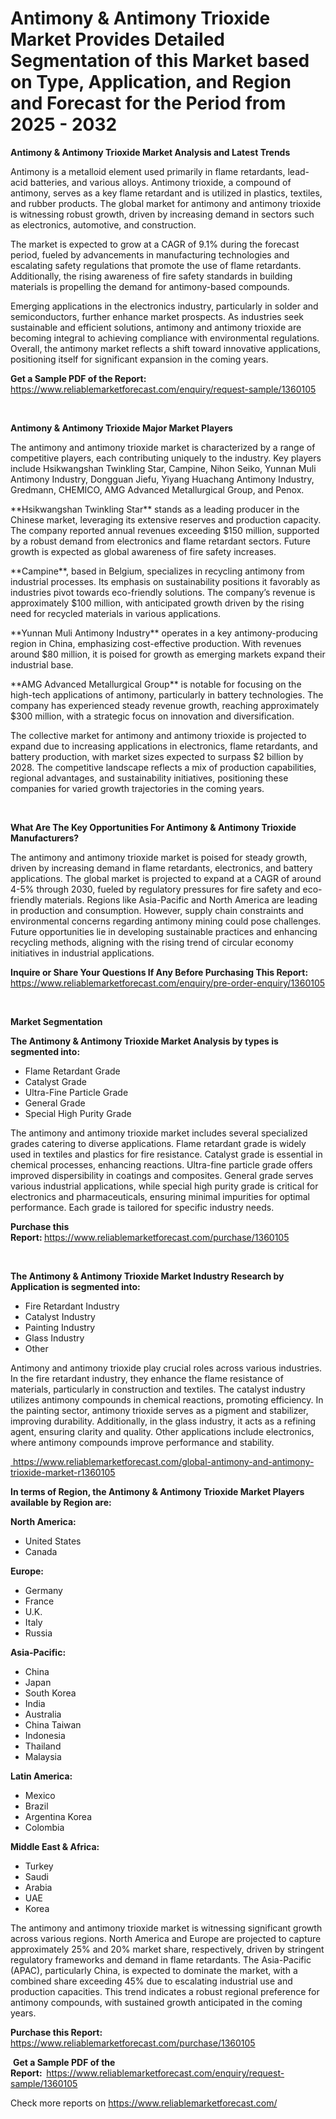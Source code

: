 <p><h1>Antimony & Antimony Trioxide Market Provides Detailed Segmentation of this Market based on Type, Application, and Region and Forecast for the Period from 2025 - 2032</h1></p><p><strong>Antimony & Antimony Trioxide Market Analysis and Latest Trends</strong></p>
<p><p>Antimony is a metalloid element used primarily in flame retardants, lead-acid batteries, and various alloys. Antimony trioxide, a compound of antimony, serves as a key flame retardant and is utilized in plastics, textiles, and rubber products. The global market for antimony and antimony trioxide is witnessing robust growth, driven by increasing demand in sectors such as electronics, automotive, and construction.</p><p>The market is expected to grow at a CAGR of 9.1% during the forecast period, fueled by advancements in manufacturing technologies and escalating safety regulations that promote the use of flame retardants. Additionally, the rising awareness of fire safety standards in building materials is propelling the demand for antimony-based compounds. </p><p>Emerging applications in the electronics industry, particularly in solder and semiconductors, further enhance market prospects. As industries seek sustainable and efficient solutions, antimony and antimony trioxide are becoming integral to achieving compliance with environmental regulations. Overall, the antimony market reflects a shift toward innovative applications, positioning itself for significant expansion in the coming years.</p></p>
<p><strong>Get a Sample PDF of the Report:&nbsp;</strong> <a href="https://www.reliablemarketforecast.com/enquiry/request-sample/1360105?utm_campaign=3310&utm_medium=2&utm_source=Github&utm_content=ia&utm_term=22032025&utm_id=antimony-antimony-trioxide">https://www.reliablemarketforecast.com/enquiry/request-sample/1360105</a></p>
<p>&nbsp;</p>
<p><strong>Antimony & Antimony Trioxide Major Market Players</strong></p>
<p><p>The antimony and antimony trioxide market is characterized by a range of competitive players, each contributing uniquely to the industry. Key players include Hsikwangshan Twinkling Star, Campine, Nihon Seiko, Yunnan Muli Antimony Industry, Dongguan Jiefu, Yiyang Huachang Antimony Industry, Gredmann, CHEMICO, AMG Advanced Metallurgical Group, and Penox.</p><p>**Hsikwangshan Twinkling Star** stands as a leading producer in the Chinese market, leveraging its extensive reserves and production capacity. The company reported annual revenues exceeding $150 million, supported by a robust demand from electronics and flame retardant sectors. Future growth is expected as global awareness of fire safety increases.</p><p>**Campine**, based in Belgium, specializes in recycling antimony from industrial processes. Its emphasis on sustainability positions it favorably as industries pivot towards eco-friendly solutions. The company’s revenue is approximately $100 million, with anticipated growth driven by the rising need for recycled materials in various applications.</p><p>**Yunnan Muli Antimony Industry** operates in a key antimony-producing region in China, emphasizing cost-effective production. With revenues around $80 million, it is poised for growth as emerging markets expand their industrial base.</p><p>**AMG Advanced Metallurgical Group** is notable for focusing on the high-tech applications of antimony, particularly in battery technologies. The company has experienced steady revenue growth, reaching approximately $300 million, with a strategic focus on innovation and diversification.</p><p>The collective market for antimony and antimony trioxide is projected to expand due to increasing applications in electronics, flame retardants, and battery production, with market sizes expected to surpass $2 billion by 2028. The competitive landscape reflects a mix of production capabilities, regional advantages, and sustainability initiatives, positioning these companies for varied growth trajectories in the coming years.</p></p>
<p>&nbsp;</p>
<p><strong>What Are The Key Opportunities For Antimony & Antimony Trioxide Manufacturers?</strong></p>
<p><p>The antimony and antimony trioxide market is poised for steady growth, driven by increasing demand in flame retardants, electronics, and battery applications. The global market is projected to expand at a CAGR of around 4-5% through 2030, fueled by regulatory pressures for fire safety and eco-friendly materials. Regions like Asia-Pacific and North America are leading in production and consumption. However, supply chain constraints and environmental concerns regarding antimony mining could pose challenges. Future opportunities lie in developing sustainable practices and enhancing recycling methods, aligning with the rising trend of circular economy initiatives in industrial applications.</p></p>
<p><strong>Inquire or Share Your Questions If Any Before Purchasing This Report:</strong> <a href="https://www.reliablemarketforecast.com/enquiry/pre-order-enquiry/1360105?utm_campaign=3310&utm_medium=2&utm_source=Github&utm_content=ia&utm_term=22032025&utm_id=antimony-antimony-trioxide">https://www.reliablemarketforecast.com/enquiry/pre-order-enquiry/1360105</a></p>
<p>&nbsp;</p>
<p><strong>Market Segmentation</strong></p>
<p><strong>The Antimony & Antimony Trioxide Market Analysis by types is segmented into:</strong></p>
<p><ul><li>Flame Retardant Grade</li><li>Catalyst Grade</li><li>Ultra-Fine Particle Grade</li><li>General Grade</li><li>Special High Purity Grade</li></ul></p>
<p><p>The antimony and antimony trioxide market includes several specialized grades catering to diverse applications. Flame retardant grade is widely used in textiles and plastics for fire resistance. Catalyst grade is essential in chemical processes, enhancing reactions. Ultra-fine particle grade offers improved dispersibility in coatings and composites. General grade serves various industrial applications, while special high purity grade is critical for electronics and pharmaceuticals, ensuring minimal impurities for optimal performance. Each grade is tailored for specific industry needs.</p></p>
<p><strong>Purchase this Report:&nbsp;</strong><a href="https://www.reliablemarketforecast.com/purchase/1360105?utm_campaign=3310&utm_medium=2&utm_source=Github&utm_content=ia&utm_term=22032025&utm_id=antimony-antimony-trioxide">https://www.reliablemarketforecast.com/purchase/1360105</a></p>
<p>&nbsp;</p>
<p><strong>The Antimony & Antimony Trioxide Market Industry Research by Application is segmented into:</strong></p>
<p><ul><li>Fire Retardant Industry</li><li>Catalyst Industry</li><li>Painting Industry</li><li>Glass Industry</li><li>Other</li></ul></p>
<p><p>Antimony and antimony trioxide play crucial roles across various industries. In the fire retardant industry, they enhance the flame resistance of materials, particularly in construction and textiles. The catalyst industry utilizes antimony compounds in chemical reactions, promoting efficiency. In the painting sector, antimony trioxide serves as a pigment and stabilizer, improving durability. Additionally, in the glass industry, it acts as a refining agent, ensuring clarity and quality. Other applications include electronics, where antimony compounds improve performance and stability.</p></p>
<p><a href="https://www.reliablemarketforecast.com/global-antimony-and-antimony-trioxide-market-r1360105?utm_campaign=3310&utm_medium=2&utm_source=Github&utm_content=ia&utm_term=22032025&utm_id=antimony-antimony-trioxide">&nbsp;https://www.reliablemarketforecast.com/global-antimony-and-antimony-trioxide-market-r1360105</a></p>
<p><strong>In terms of Region, the Antimony & Antimony Trioxide Market Players available by Region are:</strong></p>
<p>
    <p> <strong> North America: </strong>
        <ul>
            <li>United States</li>
            <li>Canada</li>
        </ul>
        </p> 
    <p> <strong> Europe: </strong>
        <ul>
            <li>Germany</li>
            <li>France</li>
            <li>U.K.</li>
            <li>Italy</li>
            <li>Russia</li>
        </ul>
        </p> 
    <p> <strong> Asia-Pacific: </strong>
        <ul>
            <li>China</li>
            <li>Japan</li>
            <li>South Korea</li>
            <li>India</li>
            <li>Australia</li>
            <li>China Taiwan</li>
            <li>Indonesia</li>
            <li>Thailand</li>
            <li>Malaysia</li>
        </ul>
        </p> 
    <p> <strong> Latin America: </strong>
        <ul>
            <li>Mexico</li>
            <li>Brazil</li>
            <li>Argentina Korea</li>
            <li>Colombia</li>
        </ul>
        </p> 
    <p> <strong> Middle East & Africa: </strong>
        <ul>
            <li>Turkey</li>
            <li>Saudi</li>
            <li>Arabia</li>
            <li>UAE</li>
            <li>Korea</li>
        </ul>
    </p>
    </p>
<p><p>The antimony and antimony trioxide market is witnessing significant growth across various regions. North America and Europe are projected to capture approximately 25% and 20% market share, respectively, driven by stringent regulatory frameworks and demand in flame retardants. The Asia-Pacific (APAC), particularly China, is expected to dominate the market, with a combined share exceeding 45% due to escalating industrial use and production capacities. This trend indicates a robust regional preference for antimony compounds, with sustained growth anticipated in the coming years.</p></p>
<p><strong>Purchase this Report: </strong><a href="https://www.reliablemarketforecast.com/purchase/1360105?utm_campaign=3310&utm_medium=2&utm_source=Github&utm_content=ia&utm_term=22032025&utm_id=antimony-antimony-trioxide">https://www.reliablemarketforecast.com/purchase/1360105</a></p>
<p>&nbsp;<strong>Get a Sample PDF of the Report:&nbsp;&nbsp;</strong><a href="https://www.reliablemarketforecast.com/enquiry/request-sample/1360105?utm_campaign=3310&utm_medium=2&utm_source=Github&utm_content=ia&utm_term=22032025&utm_id=antimony-antimony-trioxide">https://www.reliablemarketforecast.com/enquiry/request-sample/1360105</a></p>
<p><strong></strong></p>
<p>Check more reports on <a href="https://www.reliablemarketforecast.com/?utm_campaign=3310&utm_medium=2&utm_source=Github&utm_content=ia&utm_term=22032025&utm_id=antimony-antimony-trioxide">https://www.reliablemarketforecast.com/</a></p>